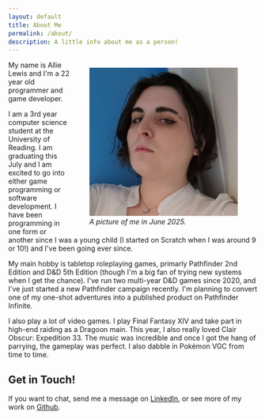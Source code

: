 ```yaml
---
layout: default
title: About Me
permalink: /about/
description: A little info about me as a person!
---
```


<style>
    figure {
        float: right;
    }
</style>

<figure>
    <img src="/assets/images/canvas.jpg" width=300>
    <figcaption><i>A picture of me in June 2025.</i></figcaption>
</figure>

My name is Allie Lewis and I'm a 22 year old programmer and game developer.

I am a 3rd year computer science student at the University of Reading. I am graduating this July and I am excited to go into either game programming or software development. I have been programming in one form or another since I was a young child (I started on Scratch when I was around 9 or 10!) and I've been going ever since.

My main hobby is tabletop roleplaying games, primarly Pathfinder 2nd Edition and D&D 5th Edition (though I'm a big fan of trying new systems when I get the chance). I've run two multi-year D&D games since 2020, and I've just started a new Pathfinder campaign recently. I'm planning to convert one of my one-shot adventures into a published product on Pathfinder Infinite.

I also play a lot of video games. I play Final Fantasy XIV and take part in high-end raiding as a Dragoon main. This year, I also really loved Clair Obscur: Expedition 33. The music was incredible and once I got the hang of parrying, the gameplay was perfect. I also dabble in Pokémon VGC from time to time.

## Get in Touch!
If you want to chat, send me a message on [LinkedIn](https://www.linkedin.com/in/allie-lewis/), or see more of my work on [Github](https://github.com/AllieWhoops).
